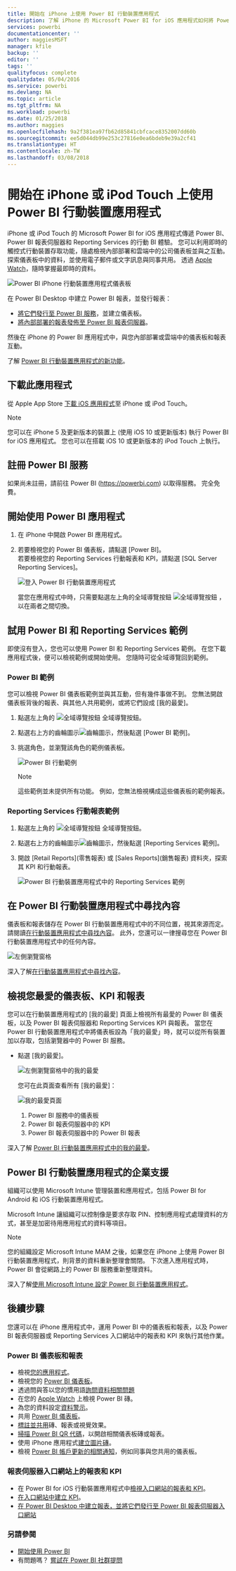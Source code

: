 ```yaml
---
title: 開始在 iPhone 上使用 Power BI 行動裝置應用程式
description: 了解 iPhone 的 Microsoft Power BI for iOS 應用程式如何將 Power BI 帶入您的口袋，讓您可以行動存取內部部署和雲端的商務資訊。
services: powerbi
documentationcenter: ''
author: maggiesMSFT
manager: kfile
backup: ''
editor: ''
tags: ''
qualityfocus: complete
qualitydate: 05/04/2016
ms.service: powerbi
ms.devlang: NA
ms.topic: article
ms.tgt_pltfrm: NA
ms.workload: powerbi
ms.date: 01/25/2018
ms.author: maggies
ms.openlocfilehash: 9a2f381ea97fb62d85841cbfcace8352007dd60b
ms.sourcegitcommit: ee5d044db99e253c27816e0ea6bdeb9e39a2cf41
ms.translationtype: HT
ms.contentlocale: zh-TW
ms.lasthandoff: 03/08/2018
---
```

# <a name="get-started-with-the-power-bi-mobile-app-on-an-iphone-or-ipod-touch"></a>開始在 iPhone 或 iPod Touch 上使用 Power BI 行動裝置應用程式
iPhone 或 iPod Touch 的 Microsoft Power BI for iOS 應用程式傳遞 Power BI、Power BI 報表伺服器和 Reporting Services 的行動 BI 體驗。 您可以利用即時的觸控式行動裝置存取功能，隨處檢視內部部署和雲端中的公司儀表板並與之互動。 探索儀表板中的資料，並使用電子郵件或文字訊息與同事共用。 透過 [Apple Watch](mobile-apple-watch.md)，隨時掌握最即時的資料。  

![Power BI iPhone 行動裝置應用程式儀表板](media/mobile-iphone-app-get-started/power-bi-mobile-get-started-dash.png)

在 Power BI Desktop 中建立 Power BI 報表，並發行報表：

* [將它們發行至 Power BI 服務](service-get-started.md)，並建立儀表板。
* [將內部部署的報表發佈至 Power BI 報表伺服器](report-server/quickstart-create-powerbi-report.md)。

然後在 iPhone 的 Power BI 應用程式中，與您內部部署或雲端中的儀表板和報表互動。

了解 [Power BI 行動裝置應用程式的新功能](mobile-whats-new-in-the-mobile-apps.md)。

## <a name="download-the-app"></a>下載此應用程式
從 Apple App Store [下載 iOS 應用程式](http://go.microsoft.com/fwlink/?LinkId=522062 "下載 iPhone 應用程式")至 iPhone 或 iPod Touch。

> [!NOTE]
> 您可以在 iPhone 5 及更新版本的裝置上 (使用 iOS 10 或更新版本) 執行 Power BI for iOS 應用程式。 您也可以在搭載 iOS 10 或更新版本的 iPod Touch 上執行。
> 
> 

## <a name="sign-up-for-the-power-bi-service"></a>註冊 Power BI 服務
如果尚未註冊，請前往 Power BI (https://powerbi.com) 以取得服務。 完全免費。

## <a name="get-started-with-the-power-bi-app"></a>開始使用 Power BI 應用程式
1. 在 iPhone 中開啟 Power BI 應用程式。
2. 若要檢視您的 Power BI 儀表板，請點選 [Power BI]。  
   若要檢視您的 Reporting Services 行動報表和 KPI，請點選 [SQL Server Reporting Services]。
   
   ![登入 Power BI 行動裝置應用程式](media/mobile-iphone-app-get-started/power-bi-connect-to-login.png)
   
   當您在應用程式中時，只需要點選左上角的全域導覽按鈕 ![全域導覽按鈕](media/mobile-iphone-app-get-started/power-bi-iphone-global-nav-button.png) ，以在兩者之間切換。 

## <a name="try-the-power-bi-and-reporting-services-samples"></a>試用 Power BI 和 Reporting Services 範例
即使沒有登入，您也可以使用 Power BI 和 Reporting Services 範例。 在您下載應用程式後，便可以檢視範例或開始使用。 您隨時可從全域導覽回到範例。

### <a name="power-bi-samples"></a>Power BI 範例
您可以檢視 Power BI 儀表板範例並與其互動，但有幾件事做不到。 您無法開啟儀表板背後的報表、與其他人共用範例，或將它們設成 [我的最愛]。

1. 點選左上角的 ![全域導覽按鈕](media/mobile-iphone-app-get-started/power-bi-iphone-global-nav-button.png) 全域導覽按鈕。
2. 點選右上方的齒輪圖示![齒輪圖示](media/mobile-iphone-app-get-started/power-bi-ios-gear-icon.png)，然後點選 [Power BI 範例]。
3. 挑選角色，並瀏覽該角色的範例儀表板。  
   
   ![Power BI 行動範例](media/mobile-iphone-app-get-started/power-bi-iphone-powerbi-samples.png)
   
   > [!NOTE]
   > 這些範例並未提供所有功能。 例如，您無法檢視構成這些儀表板的範例報表。 
   > 
   > 

### <a name="reporting-services-mobile-report-samples"></a>Reporting Services 行動報表範例
1. 點選左上角的 ![全域導覽按鈕](media/mobile-iphone-app-get-started/power-bi-iphone-global-nav-button.png) 全域導覽按鈕。
2. 點選右上方的齒輪圖示![齒輪圖示](media/mobile-iphone-app-get-started/power-bi-ios-gear-icon.png)，然後點選 [Reporting Services 範例]。
3. 開啟 [Retail Reports]\(零售報表) 或 [Sales Reports]\(銷售報表) 資料夾，探索其 KPI 和行動報表。
   
   ![Power BI 行動裝置應用程式中的 Reporting Services 範例](media/mobile-iphone-app-get-started/power-bi-iphone-ssrs-samples.png)

## <a name="find-your-content-in-the-power-bi-mobile-apps"></a>在 Power BI 行動裝置應用程式中尋找內容
儀表板和報表儲存在 Power BI 行動裝置應用程式中的不同位置，視其來源而定。 請閱讀[在行動裝置應用程式中尋找內容](mobile-apps-find-content-mobile-devices.md)。 此外，您還可以一律搜尋您在 Power BI 行動裝置應用程式中的任何內容。 

![左側瀏覽窗格](media/mobile-iphone-app-get-started/power-bi-iphone-left-nav.png)

深入了解[在行動裝置應用程式中尋找內容](mobile-apps-find-content-mobile-devices.md)。

## <a name="view-your-favorite-dashboards-kpis-and-reports"></a>檢視您最愛的儀表板、KPI 和報表
您可以在行動裝置應用程式的 [我的最愛] 頁面上檢視所有最愛的 Power BI 儀表板，以及 Power BI 報表伺服器和 Reporting Services KPI 與報表。 當您在 Power BI 行動裝置應用程式中將儀表板設為「我的最愛」時，就可以從所有裝置加以存取，包括瀏覽器中的 Power BI 服務。 

* 點選 [我的最愛]。
  
   ![左側瀏覽窗格中的我的最愛](media/mobile-iphone-app-get-started/power-bi-iphone-favorites-nav.png)
  
   您可在此頁面查看所有 [我的最愛]：
  
   ![我的最愛頁面](media/mobile-iphone-app-get-started/power-bi-iphone-faves-report-server-number-callouts.png)
  
  1. Power BI 服務中的儀表板
  2. Power BI 報表伺服器中的 KPI
  3. Power BI 報表伺服器中的 Power BI 報表

深入了解 [Power BI 行動裝置應用程式中的我的最愛](mobile-apps-favorites.md)。

## <a name="enterprise-support-for-the-power-bi-mobile-apps"></a>Power BI 行動裝置應用程式的企業支援
組織可以使用 Microsoft Intune 管理裝置和應用程式，包括 Power BI for Android 和 iOS 行動裝置應用程式。

Microsoft Intune 讓組織可以控制像是要求存取 PIN、控制應用程式處理資料的方式，甚至是加密待用應用程式的資料等項目。

> [!NOTE]
> 您的組織設定 Microsoft Intune MAM 之後，如果您在 iPhone 上使用 Power BI 行動裝置應用程式，則背景的資料重新整理會關閉。 下次進入應用程式時，Power BI 會從網路上的 Power BI 服務重新整理資料。
> 
> 

深入了解[使用 Microsoft Intune 設定 Power BI 行動裝置應用程式](service-admin-mobile-intune.md)。 

## <a name="next-steps"></a>後續步驟
您還可以在 iPhone 應用程式中，運用 Power BI 中的儀表板和報表，以及 Power BI 報表伺服器或 Reporting Services 入口網站中的報表和 KPI 來執行其他作業。

### <a name="power-bi-dashboards-and-reports"></a>Power BI 儀表板和報表
* 檢視[您的應用程式](service-install-use-apps.md)。
* 檢視您的 [Power BI 儀表板](mobile-apps-view-dashboard.md)。
* 透過問與答以您的慣用語[詢問資料相關問題](mobile-apps-ios-qna.md)
* 在您的 [Apple Watch](mobile-apple-watch.md) 上檢視 Power BI 磚。
* 為您的資料設定[資料警示](mobile-set-data-alerts-in-the-mobile-apps.md)。
* 共用 [Power BI 儀表板](mobile-share-dashboard-from-the-mobile-apps.md)。
* [標註並共用](mobile-annotate-and-share-a-tile-from-the-mobile-apps.md)磚、報表或視覺效果。
* [掃描 Power BI QR 代碼](mobile-apps-qr-code.md)，以開啟相關儀表板磚或報表。
* 使用 iPhone 應用程式[建立圖片磚](mobile-iphone-app-get-started.md)。
* 檢視 [Power BI 帳戶更新的相關通知](mobile-apps-notification-center.md)，例如同事與您共用的儀表板。

### <a name="reports-and-kpis-on-the-report-server-web-portals"></a>報表伺服器入口網站上的報表和 KPI
* 在 Power BI for iOS 行動裝置應用程式中[檢視入口網站的報表和 KPI](mobile-app-ssrs-kpis-mobile-on-premises-reports.md)。
* [在入口網站中建立 KPI](https://docs.microsoft.com/sql/reporting-services/working-with-kpis-in-reporting-services)。
* [在 Power BI Desktop 中建立報表，並將它們發行至 Power BI 報表伺服器入口網站](report-server/quickstart-create-powerbi-report.md)

### <a name="see-also"></a>另請參閱
* [開始使用 Power BI](service-get-started.md)
* 有問題嗎？ [嘗試在 Power BI 社群提問](http://community.powerbi.com/)


